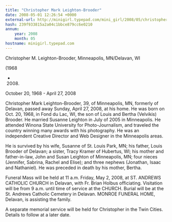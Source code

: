 ```yaml
---
title: "Christopher Mark Leighton-Brooder"
date: 2008-05-01 12:26:54 +0000
external-url: http://minigirl.typepad.com/mini_girl/2008/05/christopher-m-1.html
hash: 239f933815a2a04c1bbce879cc6e0210
annum:
    year: 2008
    month: 05
hostname: minigirl.typepad.com
---
```





Christopher M. Leighton-Brooder, Minneapolis, MN/Delavan, WI 

(1968 

- 2008)







October 20, 1968 - April 27, 2008


Christopher Mark Leighton-Brooder, 39,
of Minneapolis, MN, formerly of Delavan, passed away Sunday, April 27,
2008, at his home. He was born on Oct. 20, 1968, in Fond du Lac, WI,
the son of Louis and Bertha (Velvikis) Brooder. He married Susanne
Leighton in July of 2005 in Minneapolis. He attended Winona State
University for Photo-Journalism, and traveled the country winning
many awards with his photography. He was an independent Creative Director and Web Designer in
the Minneapolis areas.


He is survived by his wife, Susanne of St.
Louis Park, MN; his father, Louis Brooder of Delavan; a sister, Tracy
Kramer of Hubertus, WI; his mother and father-in-law, John and Susan
Leighton of Minneapolis, MN; four nieces (Jennifer, Sabrina, Rachel and Elise); and three
nephews (Jonathan, Isaac and Nathaniel). He was preceded in death by his
mother, Bertha.


Funeral Mass will be held at 11 a.m. Friday, May 2,
2008, at ST. ANDREWS CATHOLIC CHURCH in Delavan, with Fr. Brian Holbus
officiating. Visitation will be from 9 a.m. until time of service at
the CHURCH. Burial will be at the St. Andrews Catholic Cemetery in
Delavan. MONROE FUNERAL HOME, Delavan, is assisting the family.


A separate memorial service will be held for Christopher in the Twin Cities. Details to follow at a later date.


